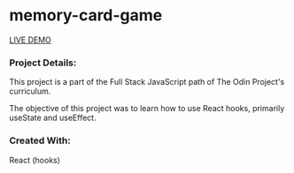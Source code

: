 # memory-card-game

[LIVE DEMO]()

<h3>Project Details:</h3>
<p>This project is a part of the Full Stack JavaScript path of The Odin Project's curriculum.</p>
<p>The objective of this project was to learn how to use React hooks, primarily useState and useEffect.</p>

<h3>Created With:</h3>
React (hooks)
